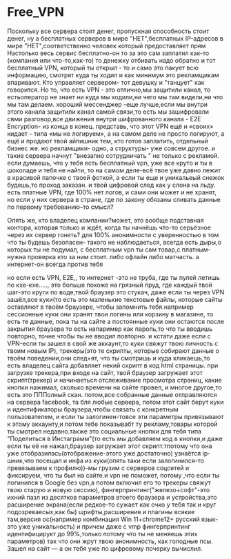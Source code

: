 # Free_VPN
Поскольку  все сервера стоят денег, пропускная способность стоит денег, ну а бесплатных серверов в мире "НЕТ",бесплатных IP-адресов в мире "НЕТ",соответственно человек который предоставляет прям Настолько весь сервис бесплатно-он то за это сам заплатил как-то (компания или что-то,как-то) то денежку отбивать надо обратно и тот бесплатный  VPN, который ты открыл - то и само это пакует всю информацию, смотрят куда ты ходил и как минимум это рекламщикам впаривают. Кто управляет сервером- тот девушку и "танцует" как говорится. Но то, что есть VPN - это отлично,мы защитили канал, то естьоператор не знает ни куда мы ходили,ни чего мы там видели,ни что мы там делаем. хороший мессенджер -еще лучше,если мы внутри этого канала защитили канал самой связи,то есть мы зашифровали свми разговор,все движения внутри шифрованного канала - Е2Е Encryption- из конца в конец.
представь, что этот VPN ещё и «своих» кидает – типа «мы не логируем», а на самом деле не просто логируют, а ещё и продают твой айпишник тем, кто готов заплатить, отдельный бизнес же.
но рекламщики- одно, а структуры- уже совсем другое. и такие сервера начнут "внезапно сотрудничать " не только с рекламой. если думаешь, что у тебя есть бесплатный vpn, уже все круто и ты в шоколаде и тебя не найти, то на самом деле-всё твое уже давно лежит в красивой папочке с твоей фоткой, а если ты еще и уникальеый снежок будешь,то проход заказан. и твой цифровой след как у слона на льду.  есть платные  VPN, где 100% нет логов,  и сами они может и не хранят, но если у них сервера в стране, где по закону обязаны сливать данные по первому требованию–то смысл?

Опять же, кто владелец компании?может, это вообще подставная контора, которая только и ждёт, когда ты начнёшь что-то серьёзное через их сервер гонять?
для 100% анонимности с уверенностью в том что ты будешь безопасен- такого не наблюдаеться, всегда есть дыры,о которых ты не подумал, с бесплатным vpn ты сам товар,с платным- нужна проверка кто за ним стоит. либо офлайн либо матчасть. а интернет-он всегда против тебя

но если есть VPN, E2E,, то интернет -это не труба, где ты пулей летишь по кхе-кхе....., это больше похоже на грязный пруд, где каждый твой шаг-это круги по воде,твой браузер это стукач, даже если ты через VPN зашёл,все куки(то есть это маленькие текстовые файлы, которые сайты оставляют в твоём браузере, чтобы запомнить тебя.например сессионные куки они хранят твои логины или корзину в магазине, то есть те данные, пока ты на сайте а постоянные куки они остаются после закрытия браузера то есть напаример как пароль,то что ты вводишь повторно, точне чтобы ты не вводил повторно. и кстати даже если с VPN-если ты зашел в свой же аккаунт,то куки свяжут твою личность с твоим новым IP), трекеры(это те скрипты, которые собирают данные о твоём поведении,они след+ят, что ты смотришь и куда кликаешь,то есть владелец сайта добавляет некий скрипт в код html страницы. при загрузке трекера,при входе на сайт, твой браузер загружает этот скрипт(трекер) и начинаеться отслеживание просмотра страниц, какие кнопки нажимал, сколько времени на сайте провел, и многое другое,то есть это ПППолный скан. потом,все собранные данные отправляются на сервера facebook, та бля любые сервера, потом этот сайт берут куки  и идентификаторы браузера,чтобы связать с конкретным пользователем, и если ты залогинен-товсе эти параметры привязывают к этому аккаунту,и потом тебе показывабт ту рекламу,товары которой ты смотрел недавно.также это социальные кнопки для тебя типа "Поделиться в Инстаграмм"(то есть мы добавляем код в  кнопки,и даже если ты её не нажал,браузер загружает этот скрипт.тпотому что она  уже отобразилась(отображение-этого уже достаточно) узнаётся ip-шник,что посещал и инфа из куки(опять таки если залогинился-то превязываем к профилю))-мы грузим с серверов соцсетей и фиксируем, что ты был на сайте.и vpn  не поможет, потому ,что если ты логинился в Google без vpn,а потом включил его то трекеры свяжут твою старую и новую сессию), фингерпринтинг("железо+софт"-это ихний пазл из десятков параметров втоего браузера и устройства,это расширение экрана(если редкое-то сужает как очко у тебя так и круг подозреваесых,как бы) шрифты,расширения и плагины всякие там,версия ос(например комбинация Win 11+chrome12+ русский язык-это уже уникальность) и причем даже с vmp фингерпринтинг идентифицирукт до 99%,только потому что ты не меняешь этих параметров) так что они жрут твою анонимность, как голодные псы. Зашел на сайт — а он тебя уже по цифровому почерку вычислил. 